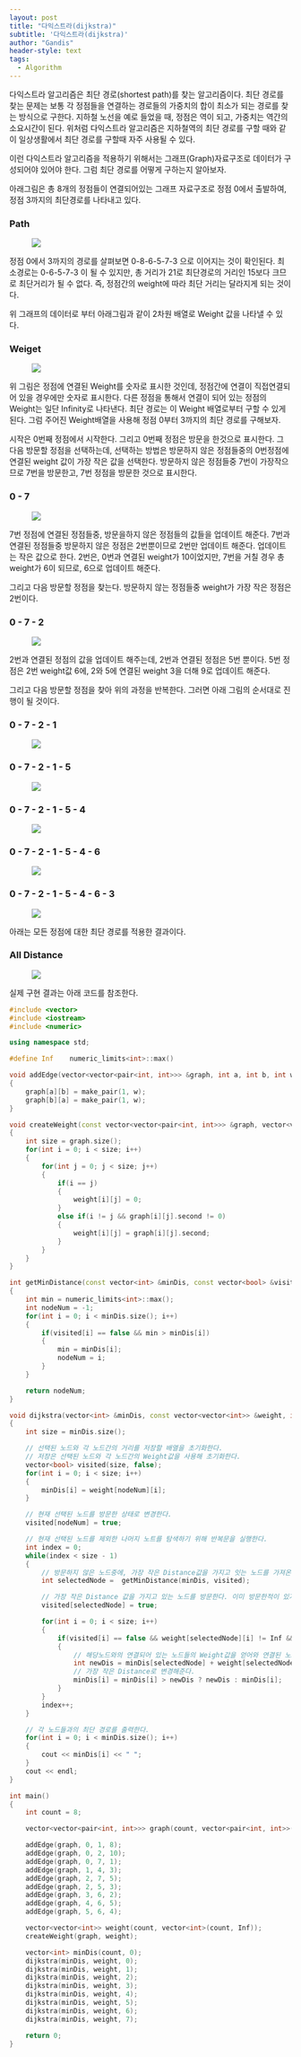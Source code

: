 ```yaml
---
layout: post
title: "다익스트라(dijkstra)"
subtitle: '다익스트라(dijkstra)'
author: "Gandis"
header-style: text
tags:
  - Algorithm
---
```


다익스트라 알고리즘은 최단 경로(shortest path)를 찾는 알고리즘이다. 최단 경로를 찾는 문제는 보통 각 정점들을 연결하는 경로들의 가중치의 합이 최소가 되는 경로를 찾는 방식으로 구한다. 지하철 노선을 예로 들었을 때, 정점은 역이 되고, 가중치는 역간의 소요시간이 된다. 위처럼 다익스트라 알고리즘은 지하철역의 최단 경로를 구할 때와 같이 일상생활에서 최단 경로를 구할때 자주 사용될 수 있다. 

이런 다익스트라 알고리즘을 적용하기 위해서는 그래프(Graph)자료구조로 데이터가 구성되어야 있어야 한다. 그럼 최단 경로를 어떻게 구하는지 알아보자.

아래그림은 총 8개의 정점들이 연결되어있는 그래프 자료구조로 정점 0에서 출발하여, 정점 3까지의 최단경로를 나타내고 있다.

### **Path**
<figure>
	<img src="/../../img/dijkstra/image1.png">
</figure>

정점 0에서 3까지의 경로를 살펴보면 0-8-6-5-7-3 으로 이어지는 것이 확인된다. 최소경로는 0-6-5-7-3 이 될 수 있지만, 총 거리가 21로 최단경로의 거리인 15보다 크므로 최단거리가 될 수 없다. 즉, 정점간의 weight에 따라 최단 거리는 달라지게 되는 것이다. 

위 그래프의 데이터로 부터 아래그림과 같이 2차원 배열로 Weight 값을 나타낼 수 있다.
### **Weiget**
<figure>
	<img src="/../../img/dijkstra/image2.png">
</figure>

위 그림은 정점에 연결된 Weight를 숫자로 표시한 것인데, 정점간에 연결이 직접연결되어 있을 경우에만 숫자로 표시한다. 다른 정점을 통해서 연결이 되어 있는 정점의 Weight는 일단 Infinity로 나타낸다. 최단 경로는 이 Weight 배열로부터 구할 수 있게 된다. 그럼 주어진 Weight배열을 사용해 정점 0부터 3까지의 최단 경로를 구해보자.

시작은 0번째 정점에서 시작한다. 그리고 0번째 정점은 방문을 한것으로 표시한다. 그 다음 방문할 정점을 선택하는데, 선택하는 방법은 방문하지 않은 정점들중의 0번정점에 연결된 weight 값이 가장 작은 값을 선택한다. 방문하지 않은 정점들중 7번이 가장작으므로 7번을 방문한고, 7번 정점을 방문한 것으로 표시한다.

### **0 - 7**
<figure>
	<img src="/../../img/dijkstra/dijkstra1.png">
</figure>

7번 정점에 연결된 정점들중, 방문을하지 않은 정점들의 값들을 업데이트 해준다. 7번과 연결된 정점들중 방문하지 않은 정점은 2번뿐이므로 2번만 업데이트 해준다. 업데이트는 작은 값으로 한다. 2번은, 0번과 연결된 weight가 10이었지만, 7번을 거칠 경우 총 weight가 6이 되므로, 6으로 업데이트 해준다.

그리고 다음 방문할 정점을 찾는다. 방문하지 않는 정점들중 weight가 가장 작은 정점은 2번이다.

### **0 - 7 - 2**
<figure>
	<img src="/../../img/dijkstra/dijkstra2.png">
</figure>

2번과 연결된 정점의 값을 업데이트 해주는데, 2번과 연결된 정점은 5번 뿐이다. 5번 정점은 2번 weight값 6에, 2와 5에 연결된 weight 3을 더해 9로 업데이트 해준다.

그리고 다음 방문할 정점을 찾아 위의 과정을 반복한다. 그러면 아래 그림의 순서대로 진행이 될 것이다.

### **0 - 7 - 2 - 1**
<figure>
	<img src="/../../img/dijkstra/dijkstra3.png">
</figure>

### **0 - 7 - 2 - 1 - 5**
<figure>
	<img src="/../../img/dijkstra/dijkstra4.png">
</figure>

### **0 - 7 - 2 - 1 - 5 - 4**
<figure>
	<img src="/../../img/dijkstra/dijkstra5.png">
</figure>

### **0 - 7 - 2 - 1 - 5 - 4 - 6**
<figure>
	<img src="/../../img/dijkstra/dijkstra6.png">
</figure>

### **0 - 7 - 2 - 1 - 5 - 4 - 6 - 3**
<figure>
	<img src="/../../img/dijkstra/dijkstra7.png">
</figure>


아래는 모든 정점에 대한 최단 경로를 적용한 결과이다.

### **All Distance**
<figure>
	<img src="/../../img/dijkstra/image3.png">
</figure>

실제 구현 결과는 아래 코드를 참조한다.

~~~cpp
#include <vector>
#include <iostream>
#include <numeric>

using namespace std;

#define Inf    numeric_limits<int>::max()

void addEdge(vector<vector<pair<int, int>>> &graph, int a, int b, int w)
{
    graph[a][b] = make_pair(1, w);
    graph[b][a] = make_pair(1, w);
}

void createWeight(const vector<vector<pair<int, int>>> &graph, vector<vector<int>> &weight)
{
    int size = graph.size();
    for(int i = 0; i < size; i++)
    {
        for(int j = 0; j < size; j++)
        {
            if(i == j)
            {
                weight[i][j] = 0;
            }
            else if(i != j && graph[i][j].second != 0)
            {
                weight[i][j] = graph[i][j].second;
            }
        }
    }
}

int getMinDistance(const vector<int> &minDis, const vector<bool> &visited)
{
    int min = numeric_limits<int>::max();
    int nodeNum = -1;
    for(int i = 0; i < minDis.size(); i++)
    {
        if(visited[i] == false && min > minDis[i])
        {
            min = minDis[i];
            nodeNum = i;
        }
    }

    return nodeNum;
}

void dijkstra(vector<int> &minDis, const vector<vector<int>> &weight, int nodeNum)
{
    int size = minDis.size();

    // 선택된 노드와 각 노드간의 거리를 저장할 배열을 초기화한다.
    // 저장은 선택된 노드와 각 노드간의 Weight값을 사용해 초기화한다.
    vector<bool> visited(size, false);
    for(int i = 0; i < size; i++)
    {
        minDis[i] = weight[nodeNum][i];
    }

    // 현재 선택된 노드를 방문한 상태로 변경한다.
    visited[nodeNum] = true;

    // 현재 선택된 노드를 제외한 나머지 노트를 탐색하기 위해 반복문을 실행한다.
    int index = 0;
    while(index < size - 1)
    {
        // 방문하지 않은 노드중에, 가장 작은 Distance값을 가지고 잇는 노드를 가져온다. (Weight 아님)
        int selectedNode =  getMinDistance(minDis, visited);

        // 가장 작은 Distance 값을 가지고 있는 노드를 방문한다. 이미 방문한적이 있거나, 연결되어있지 않은 노드들은 무시한다.
        visited[selectedNode] = true;

        for(int i = 0; i < size; i++)
        {
            if(visited[i] == false && weight[selectedNode][i] != Inf && weight[selectedNode][i] != 0)
            {
                // 해당노드와의 연결되어 있는 노드들의 Weight값을 얻어와 연결된 노드까지의 Distance를 구한다.
                int newDis = minDis[selectedNode] + weight[selectedNode][i];
                // 가장 작은 Distance로 변경해준다.
                minDis[i] = minDis[i] > newDis ? newDis : minDis[i];
            }
        }
        index++;
    }

    // 각 노드들과의 최단 경로를 출력한다.
    for(int i = 0; i < minDis.size(); i++)
    {
        cout << minDis[i] << " ";
    }
    cout << endl;
}

int main()
{
    int count = 8;

    vector<vector<pair<int, int>>> graph(count, vector<pair<int, int>>(count, make_pair(0, 0)));

    addEdge(graph, 0, 1, 8);
    addEdge(graph, 0, 2, 10);
    addEdge(graph, 0, 7, 1);
    addEdge(graph, 1, 4, 3);
    addEdge(graph, 2, 7, 5);
    addEdge(graph, 2, 5, 3);
    addEdge(graph, 3, 6, 2);
    addEdge(graph, 4, 6, 5);
    addEdge(graph, 5, 6, 4);

    vector<vector<int>> weight(count, vector<int>(count, Inf));
    createWeight(graph, weight);

    vector<int> minDis(count, 0);
    dijkstra(minDis, weight, 0);
    dijkstra(minDis, weight, 1);
    dijkstra(minDis, weight, 2);
    dijkstra(minDis, weight, 3);
    dijkstra(minDis, weight, 4);
    dijkstra(minDis, weight, 5);
    dijkstra(minDis, weight, 6);
    dijkstra(minDis, weight, 7);

    return 0;
}
~~~
